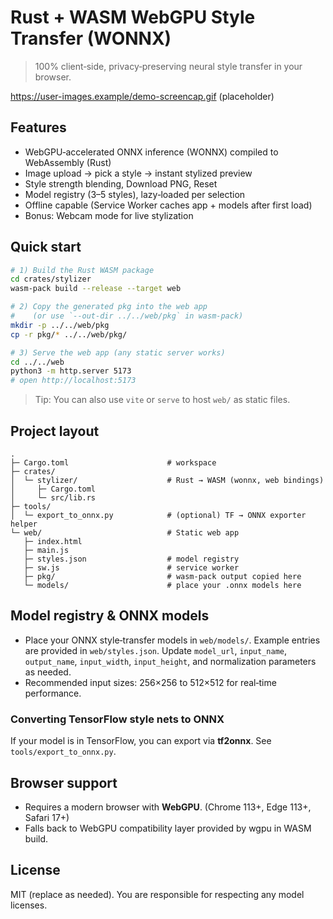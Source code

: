 # Rust + WASM WebGPU Style Transfer (WONNX)

> 100% client‑side, privacy‑preserving neural style transfer in your browser.

https://user-images.example/demo-screencap.gif (placeholder)

## Features
- WebGPU‑accelerated ONNX inference (WONNX) compiled to WebAssembly (Rust)
- Image upload → pick a style → instant stylized preview
- Style strength blending, Download PNG, Reset
- Model registry (3–5 styles), lazy‑loaded per selection
- Offline capable (Service Worker caches app + models after first load)
- Bonus: Webcam mode for live stylization

## Quick start
```bash
# 1) Build the Rust WASM package
cd crates/stylizer
wasm-pack build --release --target web

# 2) Copy the generated pkg into the web app
#    (or use `--out-dir ../../web/pkg` in wasm-pack)
mkdir -p ../../web/pkg
cp -r pkg/* ../../web/pkg/

# 3) Serve the web app (any static server works)
cd ../../web
python3 -m http.server 5173
# open http://localhost:5173
```

> Tip: You can also use `vite` or `serve` to host `web/` as static files.

## Project layout
```
.
├─ Cargo.toml                      # workspace
├─ crates/
│  └─ stylizer/                    # Rust → WASM (wonnx, web bindings)
│     ├─ Cargo.toml
│     └─ src/lib.rs
├─ tools/
│  └─ export_to_onnx.py            # (optional) TF → ONNX exporter helper
└─ web/                            # Static web app
   ├─ index.html
   ├─ main.js
   ├─ styles.json                  # model registry
   ├─ sw.js                        # service worker
   ├─ pkg/                         # wasm-pack output copied here
   └─ models/                      # place your .onnx models here
```

## Model registry & ONNX models
- Place your ONNX style‑transfer models in `web/models/`. Example entries are
  provided in `web/styles.json`. Update `model_url`, `input_name`, `output_name`,
  `input_width`, `input_height`, and normalization parameters as needed.
- Recommended input sizes: 256×256 to 512×512 for real‑time performance.

### Converting TensorFlow style nets to ONNX
If your model is in TensorFlow, you can export via **tf2onnx**. See `tools/export_to_onnx.py`.

## Browser support
- Requires a modern browser with **WebGPU**. (Chrome 113+, Edge 113+, Safari 17+)
- Falls back to WebGPU compatibility layer provided by wgpu in WASM build.

## License
MIT (replace as needed). You are responsible for respecting any model licenses.

